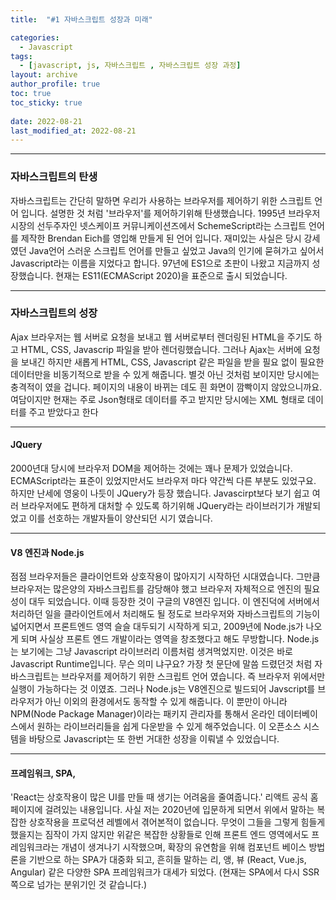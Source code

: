 ```yaml
---
title:  "#1 자바스크립트 성장과 미래"

categories:
  - Javascript
tags:
  - [javascript, js, 자바스크립트 , 자바스크립트 성장 과정]
layout: archive
author_profile: true
toc: true
toc_sticky: true
 
date: 2022-08-21
last_modified_at: 2022-08-21
---
```

---

###  자바스크립트의 탄생

자바스크립트는 간단히 말하면 우리가 사용하는 브라우저를 제어하기 위한 스크립트 언어 입니다. 설명한 것 처럼 '브라우저'를 제어하기위해 탄생했습니다. 1995년 브라우저 시장의 선두주자인 넷스케이프 커뮤니케이션즈에서 SchemeScript라는 스크립트 언어를 제작한 Brendan Eich를 영입해 만들게 된 언어 입니다. 재미있는 사실은 당시 강세였던 Java언어 스러운 스크립트 언어를 만들고 싶었고 Java의 인기에 묻혀가고 싶어서 Javascript라는 이름을 지었다고 합니다.
97년에 ES1으로 초판이 나왔고 지금까지 성장했습니다. 현재는 ES11(ECMAScript 2020)을 표준으로 출시 되었습니다.


---



### 자바스크립트의 성장


Ajax
브라우저는 웹 서버로 요청을 보내고 웹 서버로부터 렌더링된 HTML을 주기도 하고 HTML, CSS, Javascrip 파일을 받아 렌더링했습니다. 그러나 Ajax는 서버에 요청을 보내긴 하지만 새롭게 HTML, CSS, Javascript 같은 파일을 받을 필요 없이 필요한 데이터만을 비동기적으로 받을 수 있게 해줍니다. 별것 아닌 것처럼 보이지만 당시에는 충격적이 였을 겁니다. 페이지의 내용이 바뀌는 데도 흰 화면이 깜빡이지 않았으니까요. 여담이지만 현재는 주로 Json형태로 데이터를 주고 받지만 당시에는 XML 형태로 데이터를 주고 받았다고 한다

---

 
#### JQuery
2000년대 당시에 브라우저 DOM을 제어하는 것에는 꽤나 문제가 있었습니다. ECMAScript라는 표준이 있었지만서도 브라우저 마다 약간씩 다른 부분도 있었구요. 하지만 난세에 영웅이 나듯이 JQuery가 등장 했습니다. Javascirpt보다 보기 쉽고 여러 브라우저에도 편하게 대처할 수 있도록 하기위해 JQuery라는 라이브러기가 개발되었고 이를 선호하는 개발자들이 양산되던 시기 였습니다.

---

 
#### V8 엔진과 Node.js
점점 브라우저들은 클라이언트와 상호작용이 많아지기 시작하던 시대였습니다. 그만큼 브라우저는 많은양의 자바스크립트를 감당해야 했고 브라우저 자체적으로 엔진의 필요성이 대두 되었습니다. 이때 등장한 것이 구글의 V8엔진 입니다. 이 엔진덕에 서버에서 처리하던 일을 클라이언트에서 처리해도 될 정도로 브라우저와 자바스크립트의 기능이 넓어지면서 프론트엔드 영역 슬슬 대두되기 시작하게 되고, 2009년에 Node.js가 나오게 되며 사실상 프론트 엔드 개발이라는 영역을 창조했다고 해도 무방합니다. Node.js는 보기에는 그냥 Javascript 라이브러리 이름처럼 생겨먹었지만. 이것은 바로 Javascript Runtime입니다. 무슨 의미 냐구요? 가장 첫 문단에 말씀 드렸던것 처럼 자바스크립트는 브라우저를 제어하기 위한 스크립트 언어 였습니다. 즉 브라우저 위에서만 실행이 가능하다는 것 이였죠. 그러나 Node.js는 V8엔진으로 빌드되어 Javscript를 브라우저가 아닌 이외의 환경에서도 동작할 수 있게 해줍니다. 이 뿐만이 아니라 NPM(Node Package Manager)이라는 패키지 관리자를 통해서 온라인 데이터베이스에서 원하는 라이브러리들을 쉽게 다운받을 수 있게 해주었습니다. 이 오픈소스 시스템을 바탕으로 Javascript는 또 한번 거대한 성장을 이뤄낼 수 있었습니다.

---

 
#### 프레임워크, SPA,

'React는 상호작용이 많은 UI를 만들 때 생기는 어려움을 줄여줍니다.' 리액트 공식 홈페이지에 걸려있는 내용입니다. 사실 저는 2020년에 입문하게 되면서 위에서 말하는 복잡한 상호작용을 프로덕션 레벨에서 겪어본적이 없습니다. 무엇이 그들을 그렇게 힘들게 했을지는 짐작이 가지 않지만 위같은 복잡한 상황들로 인해 프론트 엔드 영역에서도 프레임워크라는 개념이 생겨나기 시작했으며, 확장의 유연함을 위해 컴포넌트 베이스 방법론을 기반으로 하는 SPA가 대중화 되고, 흔히들 말하는 리, 앵, 뷰 (React, Vue.js, Angular) 같은 다양한 SPA 프레임워크가 대세가 되었다. (현재는 SPA에서 다시 SSR쪽으로 넘가는 분위기인 것 같습니다.)